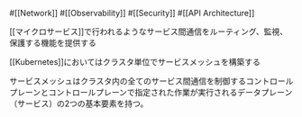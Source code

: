 #[[Network]] #[[Observability]] #[[Security]] #[[API Architecture]]

[[マイクロサービス]]で行われるようなサービス間通信をルーティング、監視、保護する機能を提供する

[[Kubernetes]]においてはクラスタ単位でサービスメッシュを構築する

サービスメッシュはクラスタ内の全てのサービス間通信を制御するコントロールプレーンとコントロールプレーンで指定された作業が実行されるデータプレーン（サービス）の2つの基本要素を持つ。